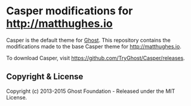 # Casper modifications for http://matthughes.io

Casper is the default theme for [Ghost](http://github.com/tryghost/ghost/). This repository contains the modifications made to the base Casper theme for http://matthughes.io.

To download Casper, visit https://github.com/TryGhost/Casper/releases.

## Copyright & License

Copyright (c) 2013-2015 Ghost Foundation - Released under the MIT License.
